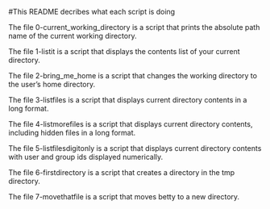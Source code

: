 #This README decribes what each script is doing

The file 0-current_working_directory is a script that prints the absolute path name of the current working directory.

The file 1-listit is a script that displays the contents list of your current directory.

The file 2-bring_me_home is a script that changes the working directory to the user’s home directory.

The file 3-listfiles is a script that displays current directory contents in a long format.

The file 4-listmorefiles is a script that displays current directory contents, including hidden files in a long format.

The file 5-listfilesdigitonly is a script that displays current directory contents with user and group ids displayed numerically.

The file 6-firstdirectory is a script that creates a directory in the tmp directory.

The file 7-movethatfile is a script that moves betty to a new directory.
